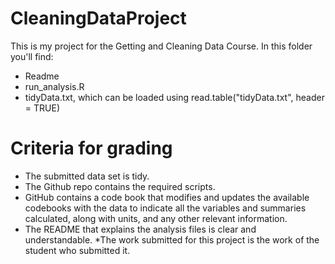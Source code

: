 # CleaningDataProject
This is my project for the Getting and Cleaning Data Course.  In this folder you'll find:
* Readme
* run_analysis.R
* tidyData.txt, which can be loaded using read.table("tidyData.txt", header = TRUE)

# Criteria for grading
* The submitted data set is tidy.
* The Github repo contains the required scripts.
* GitHub contains a code book that modifies and updates the available 
codebooks with the data to indicate all the variables and 
summaries calculated, along with units, and any other relevant 
information.
* The README that explains the analysis files is clear and understandable.
*The work submitted for this project is the work of the 
student who submitted it.

